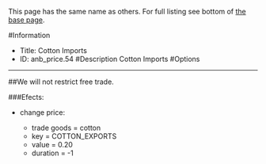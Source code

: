 This page has the same name as others. For full listing see bottom of [the base page](cotton_imports.md).

#Information
 - Title: Cotton Imports
 - ID: anb_price.54
#Description
Cotton Imports
#Options

___
##We will not restrict free trade.

###Efects:<ul><li>change price:</li><ul><li>trade goods = cotton</li><li>key = COTTON_EXPORTS</li><li>value = 0.20</li><li>duration = -1</li></ul></ul>
